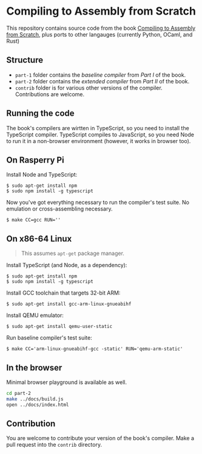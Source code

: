 # Compiling to Assembly from Scratch

This repository contains source code from the book [Compiling to Assembly from Scratch](https://keleshev.com/cas), plus ports to other langauges (currently Python, OCaml, and Rust)

## Structure

* `part-1` folder contains the *baseline compiler* from *Part I* of the book.
* `part-2` folder contains the *extended compiler* from *Part II* of the book.
* `contrib` folder is for various other versions of the compiler. Contributions are welcome.



## Running the code

The book's compilers are wirtten in TypeScript, so you need to install the TypeScript compiler.
TypeScript compiles to JavaScript, so you need Node to run it in a non-browser environment (however, it works in browser too).


## On Rasperry Pi

Install Node and TypeScript:

    $ sudo apt-get install npm
    $ sudo npm install -g typescript


Now you've got everything necessary to run the compiler's test suite.
No emulation or cross-assembling necessary.


    $ make CC=gcc RUN=''


## On x86-64 Linux

> This assumes `apt-get` package manager.

Install TypeScript (and Node, as a dependency):

    $ sudo apt-get install npm
    $ sudo npm install -g typescript

Install GCC toolchain that targets 32-bit ARM:

    $ sudo apt-get install gcc-arm-linux-gnueabihf

Install QEMU emulator:

    $ sudo apt-get install qemu-user-static

Run baseline compiler's test suite:

    $ make CC='arm-linux-gnueabihf-gcc -static' RUN='qemu-arm-static'




<!-- TODO

## macOS on Intel

Insall [Homebrew package manager](https://brew.sh/).

Install TypeScript (and Node, as a dependency):

    $ brew install typescript

Install GCC toolchain that targets 32-bit ARM:

    $ brew cask instal gcc-arm-embedded
    $ brew install arm-linux-gnueabihf-binutils


-->


## In the browser

Minimal browser playground is available as well.

```bash
cd part-2
make ../docs/build.js
open ../docs/index.html
```

## Contribution

You are welcome to contribute your version of the book's compiler.
Make a pull request into the `contrib` directory.
